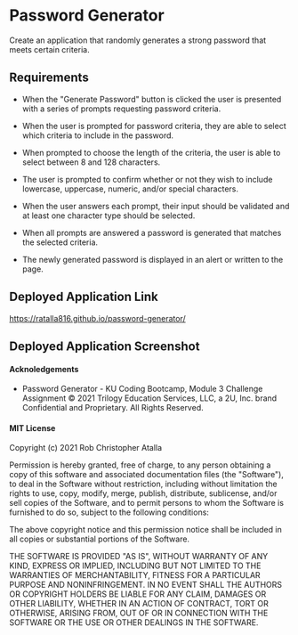 # Password Generator

Create an application that randomly generates a strong password that meets certain criteria. 

## Requirements

* When the "Generate Password" button is clicked the user is presented with a series of prompts requesting password criteria. 

* When the user is prompted for password criteria, they are able to select which criteria to include in the password. 

* When prompted to choose the length of the criteria, the user is able to select between 8 and 128 characters. 

* The user is prompted to confirm whether or not they wish to include lowercase, uppercase, numeric, and/or special characters.

* When the user answers each prompt, their input should be validated and at least one character type should be selected. 

* When all prompts are answered a password is generated that matches the selected criteria.

* The newly generated password is displayed in an alert or written to the page. 

## Deployed Application Link

https://ratalla816.github.io/password-generator/

## Deployed Application Screenshot


#### Acknoledgements

* Password Generator - KU Coding Bootcamp, Module 3 Challenge Assignment © 2021 Trilogy Education Services, LLC, a 2U, Inc. brand Confidential and Proprietary. All Rights Reserved.

#### MIT License

Copyright (c) 2021 Rob Christopher Atalla

Permission is hereby granted, free of charge, to any person obtaining a copy of this software and associated documentation files (the "Software"), to deal in the Software without restriction, including without limitation the rights to use, copy, modify, merge, publish, distribute, sublicense, and/or sell copies of the Software, and to permit persons to whom the Software is furnished to do so, subject to the following conditions:

The above copyright notice and this permission notice shall be included in all copies or substantial portions of the Software.

THE SOFTWARE IS PROVIDED "AS IS", WITHOUT WARRANTY OF ANY KIND, EXPRESS OR IMPLIED, INCLUDING BUT NOT LIMITED TO THE WARRANTIES OF MERCHANTABILITY, FITNESS FOR A PARTICULAR PURPOSE AND NONINFRINGEMENT. IN NO EVENT SHALL THE AUTHORS OR COPYRIGHT HOLDERS BE LIABLE FOR ANY CLAIM, DAMAGES OR OTHER LIABILITY, WHETHER IN AN ACTION OF CONTRACT, TORT OR OTHERWISE, ARISING FROM, OUT OF OR IN CONNECTION WITH THE SOFTWARE OR THE USE OR OTHER DEALINGS IN THE SOFTWARE.
